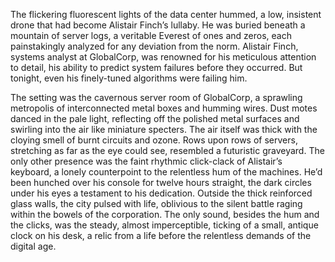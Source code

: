 The flickering fluorescent lights of the data center hummed, a low, insistent drone that had become Alistair Finch’s lullaby.  He was buried beneath a mountain of server logs, a veritable Everest of ones and zeros, each painstakingly analyzed for any deviation from the norm.  Alistair Finch, systems analyst at GlobalCorp, was renowned for his meticulous attention to detail, his ability to predict system failures before they occurred.  But tonight, even his finely-tuned algorithms were failing him.

The setting was the cavernous server room of GlobalCorp, a sprawling metropolis of interconnected metal boxes and humming wires.  Dust motes danced in the pale light, reflecting off the polished metal surfaces and swirling into the air like miniature specters. The air itself was thick with the cloying smell of burnt circuits and ozone.  Rows upon rows of servers, stretching as far as the eye could see, resembled a futuristic graveyard.  The only other presence was the faint rhythmic click-clack of Alistair’s keyboard, a lonely counterpoint to the relentless hum of the machines.  He’d been hunched over his console for twelve hours straight, the dark circles under his eyes a testament to his dedication.  Outside the thick reinforced glass walls, the city pulsed with life, oblivious to the silent battle raging within the bowels of the corporation.  The only sound, besides the hum and the clicks, was the steady, almost imperceptible, ticking of a small, antique clock on his desk, a relic from a life before the relentless demands of the digital age.
